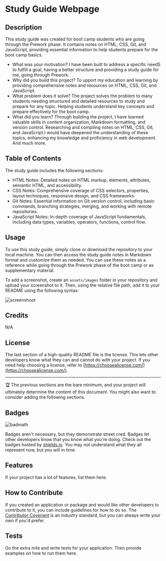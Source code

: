 # Study Guide Webpage

## Description

This study guide was created for boot camp students who are going through the Prework phase.
 It contains notes on HTML, CSS, Git, and JavaScript, providing essential information to help students prepare for the boot camp basics.

- What was your motivation?
 I have been built to address a specific needS to fulfill a goal, having a better structure and providing a study guide for me, going through Prework.
- Why did you build this project? 
To upport my education and learning by providing comprehensive notes and resources on HTML, CSS, Git, and JavaScript.
- What problem does it solve? 
The project solves the problem to many students needing structured and detailed resources to study and prepare for any topic. Helping students understand key concepts and prepare effectively for the boot camp.
- What did you learn? 
Through building the project, I have learned valuable skills in content organization, Markdown formatting, and version control.
Researching and compiling notes on HTML, CSS, Git, and JavaScript.I would have deepened the understanding of these topics, enhancing my knowledge and proficiency in web development. 
And much more.

## Table of Contents 

The study guide includes the following sections:

- HTML Notes: Detailed notes on HTML markup, elements, attributes, semantic HTML, and accessibility.
- CSS Notes: Comprehensive coverage of CSS selectors, properties, layout techniques, responsive design, and CSS frameworks.
- Git Notes: Essential information on Git version control, including basic commands, branching strategies, merging, and working with remote repositories.
- JavaScript Notes: In-depth coverage of JavaScript fundamentals, including data types, variables, operators, functions, control flow.


## Usage

To use this study guide, simply clone or download the repository to your local machine. You can then access the study guide notes in Markdown format and customize them as needed. You can use these notes as a reference while going through the Prework phase of the boot camp or as supplementary material.

To add a screenshot, create an `assets/images` folder in your repository and upload your screenshot to it. Then, using the relative file path, add it to your README using the following syntax:

![screenshoot](assets/prework-study-guide)

## Credits

N/A

## License

The last section of a high-quality README file is the license. This lets other developers know what they can and cannot do with your project. If you need help choosing a license, refer to [https://choosealicense.com/](https://choosealicense.com/).

---

🏆 The previous sections are the bare minimum, and your project will ultimately determine the content of this document. You might also want to consider adding the following sections.

## Badges

![badmath](https://img.shields.io/github/languages/top/nielsenjared/badmath)

Badges aren't necessary, but they demonstrate street cred. Badges let other developers know that you know what you're doing. Check out the badges hosted by [shields.io](https://shields.io/). You may not understand what they all represent now, but you will in time.

## Features

If your project has a lot of features, list them here.

## How to Contribute

If you created an application or package and would like other developers to contribute to it, you can include guidelines for how to do so. The [Contributor Covenant](https://www.contributor-covenant.org/) is an industry standard, but you can always write your own if you'd prefer.

## Tests

Go the extra mile and write tests for your application. Then provide examples on how to run them here.